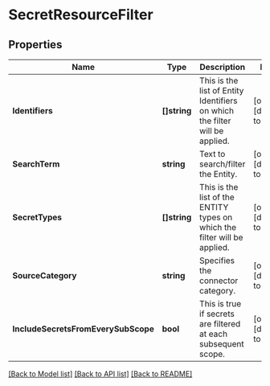 # SecretResourceFilter

## Properties
Name | Type | Description | Notes
------------ | ------------- | ------------- | -------------
**Identifiers** | **[]string** | This is the list of Entity Identifiers on which the filter will be applied. | [optional] [default to null]
**SearchTerm** | **string** | Text to search/filter the Entity. | [optional] [default to null]
**SecretTypes** | **[]string** | This is the list of the ENTITY types on which the filter will be applied. | [optional] [default to null]
**SourceCategory** | **string** | Specifies the connector category. | [optional] [default to null]
**IncludeSecretsFromEverySubScope** | **bool** | This is true if secrets are filtered at each subsequent scope. | [optional] [default to null]

[[Back to Model list]](../README.md#documentation-for-models) [[Back to API list]](../README.md#documentation-for-api-endpoints) [[Back to README]](../README.md)

